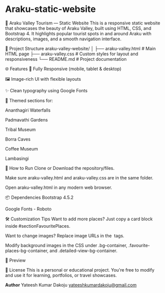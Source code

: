 ﻿# Araku-static-website

 🌄 Araku Valley Tourism — Static Website
This is a responsive static website that showcases the beauty of Araku Valley, built using HTML, CSS, and Bootstrap 4. It highlights popular tourist spots in and around Araku with descriptions, images, and a smooth navigation interface.

📁 Project Structure
araku-valley-website/
│
├── araku-valley.html         # Main HTML page
├── araku-valley.css          # Custom styles for layout and responsiveness
└── README.md                 # Project documentation

🌐 Features
📱 Fully Responsive (mobile, tablet & desktop)

🖼️ Image-rich UI with flexible layouts

✨ Clean typography using Google Fonts

🎨 Themed sections for:

Ananthagiri Waterfalls

Padmavathi Gardens

Tribal Museum

Borra Caves

Coffee Museum

Lambasingi

🚀 How to Run
Clone or Download the repository/files.

Make sure araku-valley.html and araku-valley.css are in the same folder.

Open araku-valley.html in any modern web browser.

📦 Dependencies
Bootstrap 4.5.2

Google Fonts - Roboto

🛠️ Customization Tips
Want to add more places? Just copy a card block inside #sectionFavouritePlaces.

Want to change images? Replace image URLs in the <img> tags.

Modify background images in the CSS under .bg-container, .favourite-places-bg-container, and .detailed-view-bg-container.

📸 Preview


📄 License
This is a personal or educational project. You're free to modify and use it for learning, portfolios, or travel showcases.

**Author**
Yateesh Kumar Dakoju
yateeshkumardakoju@gmail.com


